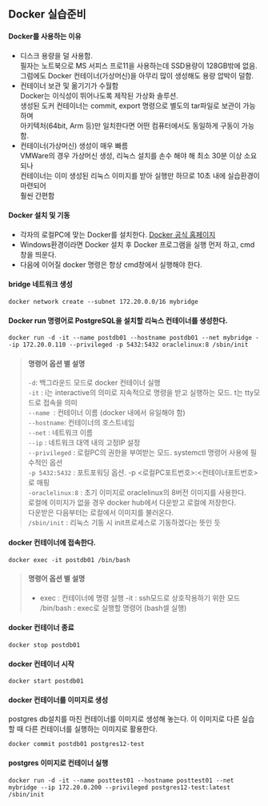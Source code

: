## Docker 실습준비

#### Docker를 사용하는 이유
   - 디스크 용량을 덜 사용함.    
     필자는 노트북으로 MS 서피스 프로11을 사용하는데 SSD용량이 128GB밖에 없음.    
      그럼에도 Docker 컨테이너(가상머신)을 아무리 많이 생성해도 용량 압박이 덜함.
   - 컨테이너 보관 및 옮기기가 수월함     
      Docker는 이식성이 뛰어나도록 제작된 가상화 솔루션.     
      생성된 도커 컨테이너는 commit, export 명령으로 별도의 tar파일로 보관이 가능하며     
      아키텍처(64bit, Arm 등)만 일치한다면 어떤 컴퓨터에서도 동일하게 구동이 가능함.    
   - 컨테이너(가상머신) 생성이 매우 빠름     
      VMWare의 경우 가상머신 생성, 리눅스 설치를 손수 해야 해 최소 30분 이상 소요되나    
      컨테이너는 이미 생성된 리눅스 이미지를 받아 실행만 하므로 10초 내에 실습환경이 마련되어    
      훨씬 간편함

#### Docker 설치 및 기동
   - 각자의 로컬PC에 맞는 Docker를 설치한다. [Docker 공식 홈페이지](https://www.docker.com/products/docker-desktop/)
   - Windows환경이라면 Docker 설치 후 Docker 프로그램을 실행 먼저 하고, cmd 창을 띄운다. 
   - 다음에 이어질 docker 명령은 항상 cmd창에서 실행해야 한다.

#### bridge 네트워크 생성
```
docker network create --subnet 172.20.0.0/16 mybridge
```

#### Docker run 명령어로 PostgreSQL을 설치할 리눅스 컨테이너를 생성한다.
```
docker run -d -it --name postdb01 --hostname postdb01 --net mybridge --ip 172.20.0.110 --privileged -p 5432:5432 oraclelinux:8 /sbin/init
```

> #### 명령어 옵션 별 설명
> `-d`: 백그라운드 모드로 docker 컨테이너 실행    
> `-it` : i는 interactive의 의미로 지속적으로 명령을 받고 실행하는 모드. t는 tty모드로 접속을 의미    
> `--name `: 컨테이너 이름 (docker 내에서 유일해야 함)    
> `--hostname`: 컨테이너의 호스트네임    
> `--net` : 네트워크 이름    
> `--ip` : 네트워크 대역 내의 고정IP 설정    
> `--privileged` : 로컬PC의 권한을 부여받는 모드. systemctl 명령어 사용에 필수적인 옵션    
> `-p 5432:5432` : 포트포워딩 옵션. -p <로컬PC포트번호>:<컨테이너포트번호>로 매핑    
> `-oraclelinux:8` : 초기 이미지로 oraclelinux의 8버전 이미지를 사용한다.    
>                  로컬에 이미지가 없을 경우 docker hub에서 다운받고 로컬에 저장한다.    
>                  다운받은 다음부터는 로컬에서 이미지를 불러온다.    
>  `/sbin/init` : 리눅스 기동 시 init프로세스로 기동하겠다는 뜻인 듯    

#### docker 컨테이너에 접속한다.
```
docker exec -it postdb01 /bin/bash
```
> #### 명령어 옵션 별 설명
> - exec : 컨테이너에 명령 실행
> -it : ssh모드로 상호작용하기 위한 모드
> /bin/bash : exec로 실행할 명령어 (bash셀 실행)

#### docker 컨테이너 종료
```
docker stop postdb01
```

#### docker 컨테이너 시작
```
docker start postdb01
```
    
#### docker 컨테이너를 이미지로 생성
postgres db설치를 마친 컨테이너를 이미지로 생성해 놓는다. 이 이미지로 다른 실습할 때 다른 컨테이너를 실행하는 이미지로 활용한다.
```
docker commit postdb01 postgres12-test
```

#### postgres 이미지로 컨테이너 실행
```
docker run -d -it --name posttest01 --hostname posttest01 --net mybridge --ip 172.20.0.200 --privileged postgres12-test:latest /sbin/init
```